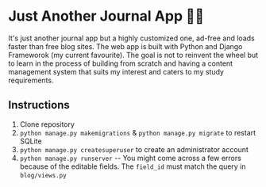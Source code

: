 # Just Another Journal App 📝✨

It's just another journal app but a highly customized one, ad-free and loads faster than free blog sites. The web app is built with Python and Django Frameworok (my current favourite). The goal is not to reinvent the wheel but to learn in the process of building from scratch and having a content management system that suits my interest and caters to my study requirements.

## Instructions
1. Clone repository
2. `python manage.py makemigrations` & `python manage.py migrate` to restart SQLite
3. `python manage.py createsuperuser` to create an administrator account
4. `python manage.py runserver` -- You might come across a few errors because of the editable fields. The `field_id` must match the query in `blog/views.py`
